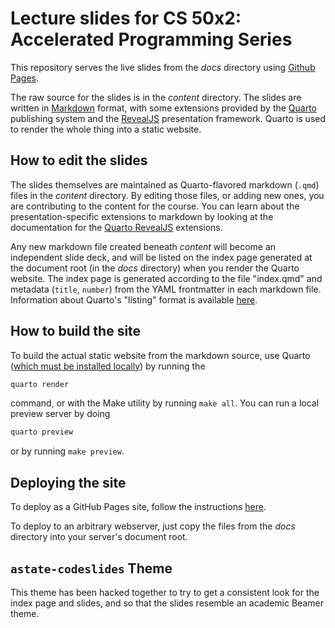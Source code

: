 # Lecture slides for CS 50x2: Accelerated Programming Series

This repository serves the live slides from the _docs_ directory using [Github Pages](https://pages.github.com/).

The raw source for the slides is in the _content_ directory.  The slides are written in [Markdown](https://en.wikipedia.org/wiki/Markdown) format, with some extensions provided by the [Quarto](https://quarto.org/) publishing system and the [RevealJS](https://revealjs.com/) presentation framework.  Quarto is used to render the whole thing into a static website.

## How to edit the slides

The slides themselves are maintained as Quarto-flavored markdown (`.qmd`) files in the _content_ directory.  By editing those files, or adding new ones, you are contributing to the content for the course.  You can learn about the presentation-specific extensions to markdown by looking at the documentation for the [Quarto RevealJS](https://quarto.org/docs/presentations/revealjs/) extensions.

Any new markdown file created beneath _content_ will become an independent slide deck, and will be listed on the index page generated at the document root (in the _docs_ directory) when you render the Quarto website.  The index page is generated according to the file "index.qmd" and metadata (`title`, `number`) from the YAML frontmatter in each markdown file.  Information about Quarto's "listing" format is available [here](https://quarto.org/docs/websites/website-listings.html).

## How to build the site

To build the actual static website from the markdown source, use Quarto ([which must be installed locally](https://quarto.org/docs/get-started/)) by running the

```bash
quarto render
```

command, or with the Make utility by running `make all`.  You can run a local preview server by doing 

```bash
quarto preview
```

or by running `make preview`.

## Deploying the site

To deploy as a GitHub Pages site, follow the instructions [here](https://quarto.org/docs/publishing/github-pages.html).

To deploy to an arbitrary webserver, just copy the files from the _docs_ directory into your server's document root.

## `astate-codeslides` Theme

This theme has been hacked together to try to get a consistent look for the index page and slides, and so that the slides resemble an academic Beamer theme.
